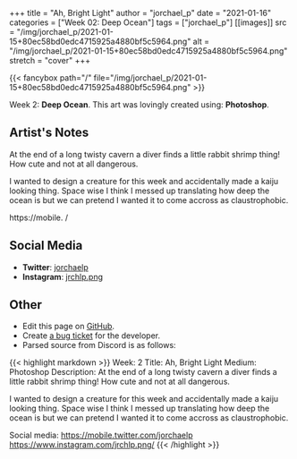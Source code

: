 +++
title =       "Ah, Bright Light"
author =      "jorchael_p"
date =        "2021-01-16"
categories =  ["Week 02: Deep Ocean"]
tags =        ["jorchael_p"]
[[images]]
                      src = "/img/jorchael_p/2021-01-15+80ec58bd0edc4715925a4880bf5c5964.png"
                      alt = "/img/jorchael_p/2021-01-15+80ec58bd0edc4715925a4880bf5c5964.png"
                      stretch = "cover"
+++


{{< fancybox path="/" file="/img/jorchael_p/2021-01-15+80ec58bd0edc4715925a4880bf5c5964.png" >}}


Week 2: **Deep Ocean**. This art was lovingly created using: **Photoshop**.

## Artist's Notes

At the end of a long twisty cavern a diver finds a little rabbit shrimp thing! How cute and not at all dangerous.

I wanted to design a creature for this week and accidentally made a kaiju looking thing. Space wise I think I messed up translating how deep the ocean is but we can pretend I wanted it to come accross as claustrophobic.

https://mobile.
/

## Social Media

- **Twitter**: [jorchaelp]()
- **Instagram**: [jrchlp.png]()


## Other

- Edit this page on [GitHub](https://github.com/teaminkling/web-refresh/edit/main/blog/content/blog/jorchael_p-week-2-3cec.md).
- Create [a bug ticket](https://github.com/teaminkling/web-refresh/issues/new?assignees=&labels=bug&template=problem-report.md&title=) for the developer.
- Parsed source from Discord is as follows:

{{< highlight markdown >}}
Week: 2
Title: Ah, Bright Light
Medium: Photoshop
Description: 
At the end of a long twisty cavern a diver finds a little rabbit shrimp thing! How cute and not at all dangerous.

I wanted to design a creature for this week and accidentally made a kaiju looking thing. Space wise I think I messed up translating how deep the ocean is but we can pretend I wanted it to come accross as claustrophobic.

Social media: https://mobile.twitter.com/jorchaelp
https://www.instagram.com/jrchlp.png/
{{< /highlight >}}